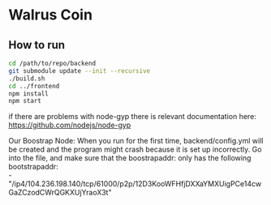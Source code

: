 # Walrus Coin

## How to run

```bash
cd /path/to/repo/backend
git submodule update --init --recursive
./build.sh
cd ../frontend
npm install
npm start
```

if there are problems with node-gyp there is relevant documentation here: https://github.com/nodejs/node-gyp  

Our Boostrap Node:
When you run for the first time, backend/config.yml will be created and the program might crash because it is set up incorrectly. Go into the file, and make sure that the boostrapaddr: only has the following  
bootstrapaddr:  
\- "/ip4/104.236.198.140/tcp/61000/p2p/12D3KooWFHfjDXXaYMXUigPCe14cwGaZCzodCWrQGKXUjYraoX3t"

